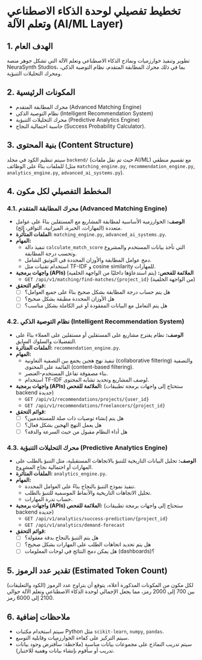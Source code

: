 

# تخطيط تفصيلي لوحدة الذكاء الاصطناعي وتعلم الآلة (AI/ML Layer)

## 1. الهدف العام
تطوير وتنفيذ خوارزميات ونماذج الذكاء الاصطناعي وتعلم الآلة التي تشكل جوهر منصة NeuraSynth Studios، بما في ذلك محرك المطابقة المتقدم، نظام التوصية الذكي، ومحرك التحليلات التنبؤية.

## 2. المكونات الرئيسية
- محرك المطابقة المتقدم (Advanced Matching Engine)
- نظام التوصية الذكي (Intelligent Recommendation System)
- محرك التحليلات التنبؤية (Predictive Analytics Engine)
- حاسبة احتمالية النجاح (Success Probability Calculator).

## 3. بنية المحتوى (Content Structure)
سيتم تنظيم الكود في مجلد `backend/` (حيث تم نقل ملفات AI/ML) مع تقسيم منطقي للملفات بناءً على الوظائف (مثل `matching_engine.py`, `recommendation_engine.py`, `analytics_engine.py`, `advanced_ai_systems.py`).

## 4. المخطط التفصيلي لكل مكون

### 4.1. محرك المطابقة المتقدم (Advanced Matching Engine)
- **الوصف:** الخوارزمية الأساسية لمطابقة المشاريع مع المستقلين بناءً على عوامل متعددة (المهارات، الخبرة، الميزانية، التوافر، إلخ).
- **الملفات المتأثرة:** `matching_engine.py`, `advanced_ai_systems.py`.
- **المهام:**
    - تنفيذ دالة `calculate_match_score` التي تأخذ بيانات المستخدم والمشروع وتحسب درجة المطابقة.
    - دمج عوامل المطابقة والأوزان المحددة في التوثيق الشامل.
    - استخدام تقنيات مثل TF-IDF و cosine similarity للمهارات.
- **واجهات برمجية (APIs) الملائمة للفحص:** (يتم استدعاؤها داخليًا من الواجهة الخلفية)
    - `GET /api/v1/matching/find-matches/{project_id}` (من الواجهة الخلفية)
- **قوائم التحقق:**
    - [ ] هل يتم حساب درجة المطابقة بشكل صحيح بناءً على جميع العوامل؟
    - [ ] هل الأوزان المحددة مطبقة بشكل صحيح؟
    - [ ] هل يتم التعامل مع البيانات المفقودة أو غير الكاملة بشكل مناسب؟

### 4.2. نظام التوصية الذكي (Intelligent Recommendation System)
- **الوصف:** نظام يقترح مشاريع على المستقلين أو مستقلين على العملاء بناءً على التفضيلات والسلوك السابق.
- **الملفات المتأثرة:** `recommendation_engine.py`.
- **المهام:**
    - تنفيذ نهج هجين يجمع بين التصفية التعاونية (collaborative filtering) والتصفية القائمة على المحتوى (content-based filtering).
    - بناء مصفوفة تفاعل المستخدم-العنصر.
    - استخدام TF-IDF لوصف المشاريع وتحديد تشابه المحتوى.
- **واجهات برمجية (APIs) الملائمة للفحص:** (ستحتاج إلى واجهات برمجة تطبيقات backend جديدة)
    - `GET /api/v1/recommendations/projects/{user_id}`
    - `GET /api/v1/recommendations/freelancers/{project_id}`
- **قوائم التحقق:**
    - [ ] هل يتم إنشاء توصيات ذات صلة للمستخدمين؟
    - [ ] هل يعمل النهج الهجين بشكل فعال؟
    - [ ] هل أداء النظام مقبول من حيث السرعة والدقة؟

### 4.3. محرك التحليلات التنبؤية (Predictive Analytics Engine)
- **الوصف:** تحليل البيانات التاريخية للتنبؤ بالاتجاهات المستقبلية، مثل التنبؤ بالطلب على المهارات أو احتمالية نجاح المشروع.
- **الملفات المتأثرة:** `analytics_engine.py`.
- **المهام:**
    - تنفيذ نموذج التنبؤ بالنجاح بناءً على العوامل المحددة.
    - تحليل الاتجاهات التاريخية والأنماط الموسمية للتنبؤ بالطلب.
    - حساب ندرة المهارات.
- **واجهات برمجية (APIs) الملائمة للفحص:** (ستحتاج إلى واجهات برمجة تطبيقات backend جديدة)
    - `GET /api/v1/analytics/success-prediction/{project_id}`
    - `GET /api/v1/analytics/demand-forecast`
- **قوائم التحقق:**
    - [ ] هل يتم التنبؤ بالنجاح بدقة معقولة؟
    - [ ] هل يتم تحديد اتجاهات الطلب على المهارات بشكل صحيح؟
    - [ ] هل يمكن دمج النتائج في لوحات المعلومات (dashboards)؟

## 5. تقدير عدد الرموز (Estimated Token Count)
لكل مكون من المكونات المذكورة أعلاه، يتوقع أن يتراوح عدد الرموز (الكود والتعليقات) بين 700 إلى 2000 رمز، مما يجعل الإجمالي لوحدة الذكاء الاصطناعي وتعلم الآلة حوالي 2100 إلى 6000 رمز.

## 6. ملاحظات إضافية
- سيتم استخدام مكتبات Python مثل `scikit-learn`, `numpy`, `pandas`.
- سيتم التركيز على كفاءة الخوارزميات وقابلية التوسع.
- سيتم تدريب النماذج على مجموعات بيانات مناسبة (ملاحظة: سأفترض وجود بيانات تدريب أو سأقوم بإنشاء بيانات وهمية للاختبار).


